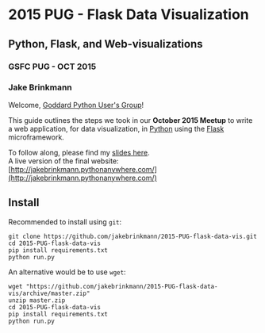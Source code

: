 # 2015 PUG - Flask Data Visualization
## Python, Flask, and Web-visualizations
### GSFC PUG - OCT 2015
### Jake Brinkmann

Welcome, [Goddard Python User's Group](https://lists.nasa.gov/mailman/listinfo/gsfc-python-users)!  

This guide outlines the steps we took in our **October 2015 Meetup** to write a web application, for data visualization, in [Python](http://python.org/) using the [Flask](http://flask.pocoo.org/) microframework.

To follow along, please find my [slides here](http://jakebrinkmann.github.io/2015-PUG-flask-data-vis).  
A live version of the final website: [http://jakebrinkmann.pythonanywhere.com/](http://jakebrinkmann.pythonanywhere.com/)

## Install

Recommended to install using `git`:

    git clone https://github.com/jakebrinkmann/2015-PUG-flask-data-vis.git
    cd 2015-PUG-flask-data-vis
    pip install requirements.txt
    python run.py

An alternative would be to use `wget`:

    wget "https://github.com/jakebrinkmann/2015-PUG-flask-data-vis/archive/master.zip"
    unzip master.zip
    cd 2015-PUG-flask-data-vis
    pip install requirements.txt
    python run.py

